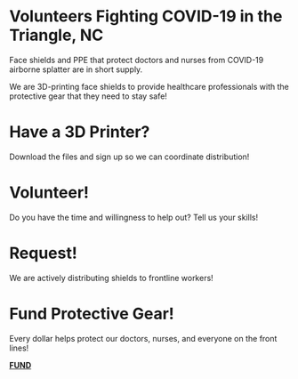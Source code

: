 # Volunteers Fighting COVID-19 in the Triangle, NC

Face shields and PPE that protect doctors and nurses from COVID-19 airborne splatter are in short supply.

We are 3D-printing face shields to provide healthcare professionals with the protective gear that they need to stay safe!


# Have a 3D Printer?

Download the files and sign up so we can coordinate distribution!

# Volunteer!

Do you have the time and willingness to help out? Tell us your skills!

# Request!

We are actively distributing shields to frontline workers!

# Fund Protective Gear!

Every dollar helps protect our doctors, nurses, and everyone on the front lines!

**[FUND](docs/fund.md)**
